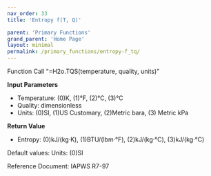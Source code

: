 ```yaml
---
nav_order: 33
title: 'Entropy f(T, Q)'

parent: 'Primary Functions'
grand_parent: 'Home Page'
layout: minimal
permalink: /primary_functions/entropy-f_tq/
---
```


Function Call “=H2o.TQS(temperature, quality, units)”

**Input Parameters**

- Temperature: (0)K, (1)°F, (2)°C, (3)°C
- Quality: dimensionless
- Units: (0)SI, (1)US Customary, (2)Metric bara, (3) Metric kPa

**Return Value**

- Entropy: (0)kJ/(kg·K), (1)BTU/(lbm·°F), (2)kJ/(kg·°C), (3)kJ/(kg·°C)

Default values: Units: (0)SI

Reference Document: IAPWS R7-97